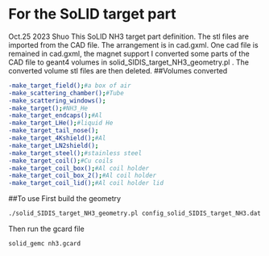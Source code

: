 # For the SoLID target part
  Oct.25 2023 Shuo
  This SoLID NH3 target part definition. The stl files are imported from the CAD file. The arrangement is in cad.gxml. 
  One cad file is remained in cad.gxml, the magnet support 
  I converted some parts of the CAD file to geant4 volumes in solid_SIDIS_target_NH3_geometry.pl
. The converted volume stl files are then deleted. 
##Volumes converted
```bash
-make_target_field();#a box of air
-make_scattering_chamber();#Tube
-make_scattering_windows();
-make_target();#NH3_He
-make_target_endcaps();#Al
-make_target_LHe();#liquid He
-make_target_tail_nose();
-make_target_4Kshield();#Al
-make_target_LN2shield();
-make_target_steel();#stainless steel 
-make_target_coil();#Cu coils
-make_target_coil_box();#Al coil holder
-make_target_coil_box_2();#Al coil holder
-make_target_coil_lid();#Al coil holder lid
```
##To use
First build the geometry
```bash
./solid_SIDIS_target_NH3_geometry.pl config_solid_SIDIS_target_NH3.dat
```
Then run the gcard file
```bash
solid_gemc nh3.gcard
```
